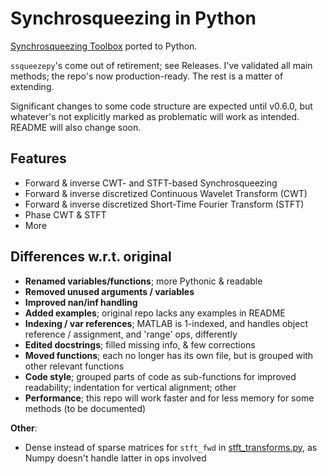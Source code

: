 # Synchrosqueezing in Python
[Synchrosqueezing Toolbox](https://github.com/ebrevdo/synchrosqueezing) ported to Python.

`ssqueezepy`'s come out of retirement; see Releases. I've validated all main methods; the repo's now production-ready. The rest is a matter of extending.

Significant changes to some code structure are expected until v0.6.0, but whatever's not explicitly marked as problematic will work as intended. README will also change soon.

## Features
  - Forward & inverse CWT- and STFT-based Synchrosqueezing
  - Forward & inverse discretized Continuous Wavelet Transform (CWT)
  - Forward & inverse discretized Short-Time Fourier Transform (STFT)
  - Phase CWT & STFT
  - More


## Differences w.r.t. original

 - **Renamed variables/functions**; more Pythonic & readable
 - **Removed unused arguments / variables**
 - **Improved nan/inf handling**
 - **Added examples**; original repo lacks any examples in README
 - **Indexing / var references**; MATLAB is 1-indexed, and handles object reference / assignment, and 'range' ops, differently
 - **Edited docstrings**; filled missing info, & few corrections
 - **Moved functions**; each no longer has its own file, but is grouped with other relevant functions
 - **Code style**; grouped parts of code as sub-functions for improved readability; indentation for vertical alignment; other
 - **Performance**; this repo will work faster and for less memory for some methods (to be documented)
 
 **Other**:
  - Dense instead of sparse matrices for `stft_fwd` in [stft_transforms.py](https://github.com/OverLordGoldDragon/ssqueezepy/blob/master/synchrosqueezing/stft_transforms.py), as Numpy doesn't handle latter in ops involved




